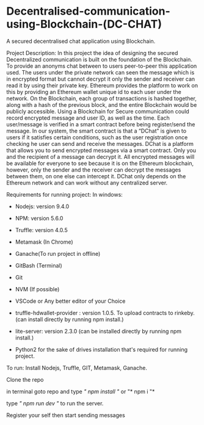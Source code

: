 # Decentralised-communication-using-Blockchain-(DC-CHAT)
A secured decentralised chat application using Blockchain.

Project Description:
In this project the idea of designing the secured Decentralized communication is built on the foundation of the Blockchain. To provide an anonyms chat between to users peer-to-peer this application used. The users under the private network can seen the message which is in encrypted format but cannot decrypt it only the sender and receiver can read it by using their private key. Ethereum provides the platform to work on this by providing an Ethereum wallet unique id to each user under the network. On the Blockchain, each group of transactions is hashed together, along with a hash of the previous block, and the entire Blockchain would be publicly accessible. Using a Blockchain for Secure communication could record encrypted message and user ID, as well as the time. Each user/message is verified in a smart contract before being register/send the message. In our system, the smart contract is that a “DChat” is given to users if it satisfies certain conditions, such as the user registration once checking he user can send and receive the messages. DChat is a platform that allows you to send encrypted messages via a smart contract. Only you and the recipient of a message can decrypt it. All encrypted messages will be available for everyone to see because it is on the Ethereum blockchain, however, only the sender and the receiver can decrypt the messages between them, on one else can intercept it. DChat only depends on the Ethereum network and can work without any centralized server.

Requirements for running project:
In windows:

 - Nodejs: version 9.4.0
 
 - NPM: version 5.6.0
 
 - Truffle: version 4.0.5
 
 - Metamask (In Chrome)
 
 - Ganache(To run project in offline)
 
 - GitBash (Terminal)
 
 - Git 
 
 - NVM (If possible)
 
 - VSCode or Any better editor of your Choice
 
 - truffle-hdwallet-provider : version 1.0.5. To upload contracts to rinkeby.(can install directly by running npm install.)
 
 - lite-server: version 2.3.0 (can be installed directly by running npm install.)
 
 - Python2 for the sake of drives installation that's required for running project.
 
 To run: 
 Install Nodejs, Truffle, GIT, Metamask, Ganache.
 
 Clone the repo 

 in terminal goto repo and type *" npm install "* or "* npm i "*
 
 type *" npm run dev "* to run the server. 
 
 Register your self then start sending messages
 

